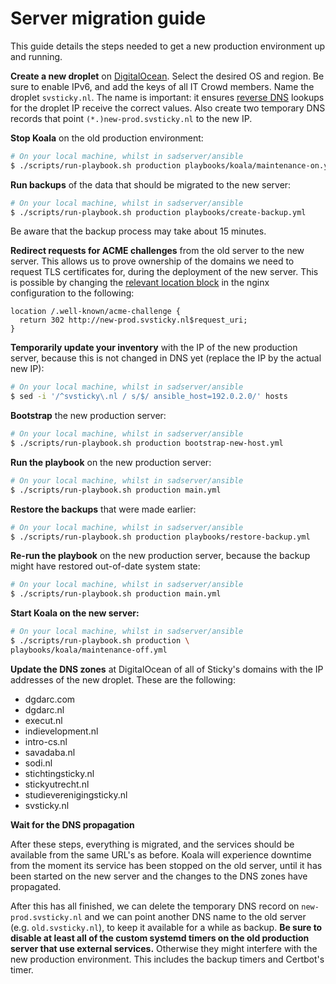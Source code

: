 # Server migration guide

This guide details the steps needed to get a new production environment up and
running.

**Create a new droplet** on [DigitalOcean]. Select the desired OS and region.
Be sure to enable IPv6, and add the keys of all IT Crowd members. Name the
droplet `svsticky.nl`. The name is important: it ensures [reverse DNS] lookups
for the droplet IP receive the correct values. Also create two temporary DNS
records that point `(*.)new-prod.svsticky.nl` to the new IP.

**Stop Koala** on the old production environment:

```bash
# On your local machine, whilst in sadserver/ansible
$ ./scripts/run-playbook.sh production playbooks/koala/maintenance-on.yml
```

**Run backups** of the data that should be migrated to the new server:

```bash
# On your local machine, whilst in sadserver/ansible
$ ./scripts/run-playbook.sh production playbooks/create-backup.yml
```
Be aware that the backup process may take about 15 minutes.

**Redirect requests for ACME challenges** from the old server to the new server.
This allows us to prove ownership of the domains we need to request TLS
certificates for, during the deployment of the new server. This is possible by
changing the [relevant location
block](../ansible/templates/etc/nginx/sites-available/default.conf.j2#L20) in
the nginx configuration to the following:

```
location /.well-known/acme-challenge {
  return 302 http://new-prod.svsticky.nl$request_uri;
}
```

**Temporarily update your inventory** with the IP of the new production server,
because this is not changed in DNS yet (replace the IP by the actual new IP):

```bash
# On your local machine, whilst in sadserver/ansible
$ sed -i '/^svsticky\.nl / s/$/ ansible_host=192.0.2.0/' hosts
```

**Bootstrap** the new production server:

```bash
# On your local machine, whilst in sadserver/ansible
$ ./scripts/run-playbook.sh production bootstrap-new-host.yml
```

**Run the playbook** on the new production server:

```bash
# On your local machine, whilst in sadserver/ansible
$ ./scripts/run-playbook.sh production main.yml
```

**Restore the backups** that were made earlier:

```bash
# On your local machine, whilst in sadserver/ansible
$ ./scripts/run-playbook.sh production playbooks/restore-backup.yml
```
**Re-run the playbook** on the new production server, because the backup might
have restored out-of-date system state:

```bash
# On your local machine, whilst in sadserver/ansible
$ ./scripts/run-playbook.sh production main.yml
```

**Start Koala on the new server:**

```bash
# On your local machine, whilst in sadserver/ansible
$ ./scripts/run-playbook.sh production \
playbooks/koala/maintenance-off.yml
```

**Update the DNS zones** at DigitalOcean of all of Sticky's domains with the IP
addresses of the new droplet. These are the following:

 - dgdarc.com
 - dgdarc.nl
 - execut.nl
 - indievelopment.nl
 - intro-cs.nl
 - savadaba.nl
 - sodi.nl
 - stichtingsticky.nl
 - stickyutrecht.nl
 - studieverenigingsticky.nl
 - svsticky.nl

**Wait for the DNS propagation**

After these steps, everything is migrated, and the services should be available
from the same URL's as before. Koala will experience downtime from the moment
its service has been stopped on the old server, until it has been started on
the new server and the changes to the DNS zones have propagated.

After this has all finished, we can delete the temporary DNS record on
`new-prod.svsticky.nl` and we can point another DNS name to the old server
(e.g. `old.svsticky.nl`), to keep it available for a while as backup. **Be sure
to disable at least all of the custom systemd timers on the old production
server that use external services.** Otherwise they might interfere with the
new production environment. This includes the backup timers and Certbot's timer.

 [reverse DNS]:https://en.wikipedia.org/wiki/Reverse_DNS_lookup
 [DigitalOcean]:https://cloud.digitalocean.com/dashboard

